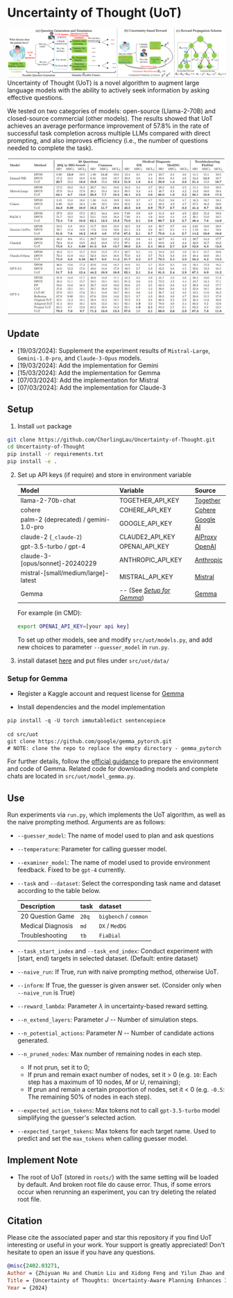 # Uncertainty of Thought (UoT)
![framework](pics/Framework.png)
Uncertainty of Thought (UoT) is a novel algorithm to augment large language models with the ability to actively seek information by asking effective questions.

We tested on two categories of models: open-source (Llama-2-70B) and closed-source commercial (other models). The results showed that UoT achieves an average performance improvement of 57.8% in the rate of successful task completion across multiple LLMs compared with direct prompting, and also improves efficiency (i.e., the number of questions needed to complete the task).

![result](pics/result.jpg)



## Update

- \[19/03/2024\]: Supplement the experiment results of `Mistral-Large`, `Gemini-1.0-pro`, and `Claude-3-Opus` models.
- \[19/03/2024\]: Add the implementation for Gemini
- \[15/03/2024\]: Add the implementation for Gemma
- \[07/03/2024\]: Add the implementation for Mistral
- \[07/03/2024\]: Add the implementation for Claude-3



## Setup

1. Install `uot` package
```bash
git clone https://github.com/ChorlingLau/Uncertainty-of-Thought.git
cd Uncertainty-of-Thought
pip install -r requirements.txt
pip install -e .
```
2. Set up API keys (if require) and store in environment variable
   
    | Model                                 | Variable                                       | Source                                        |
    |---------------------------------------|------------------------------------------------|-----------------------------------------------|
    | llama-2-70b-chat                      | TOGETHER_API_KEY                               | [Together](https://api.together.xyz/)         |
    | cohere                                | COHERE_API_KEY                                 | [Cohere](https://cohere.com/)                 |
    | palm-2 (deprecated) / gemini-1.0-pro  | GOOGLE_API_KEY                                 | [Google AI](https://ai.google.dev/)           |
    | claude-2 (`_claude-2`)                | CLAUDE2_API_KEY                                | [AIProxy](https://aiproxy.io/)                |
    | gpt-3.5-turbo / gpt-4                 | OPENAI_API_KEY                                 | [OpenAI](https://openai.com/)                 |
    | claude-3-\[opus/sonnet\]-20240229     | ANTHROPIC_API_KEY                              | [Anthropic](https://www.anthropic.com/claude) |
    | mistral-\[small/medium/large\]-latest | MISTRAL_API_KEY                                | [Mistral](https://docs.mistral.ai/)           |
    | Gemma                                 | -- (See [_Setup for Gemma_](#setup-for-gemma)) | [Gemma](https://ai.google.dev/gemma)          |
    
    For example (in CMD):
    ```bash
    export OPENAI_API_KEY=[your api key]
    ```

    To set up other models, see and modify `src/uot/models.py`, and add new choices to parameter `--guesser_model` in `run.py`.
3. install dataset [here](https://drive.google.com/drive/folders/1QhhsPinylvbgm52zX4VjwiKDxAgPvyVR?usp=sharing) and put files under `src/uot/data/`


### Setup for Gemma

- Register a Kaggle account and request license for [Gemma](https://www.kaggle.com/models/google/gemma/frameworks/pyTorch/variations/7b) 

- Install dependencies and the model implementation
```
pip install -q -U torch immutabledict sentencepiece

cd src/uot
git clone https://github.com/google/gemma_pytorch.git
# NOTE: clone the repo to replace the empty directory - gemma_pytorch
```

For further details, follow the [official guidance](https://ai.google.dev/gemma/docs/pytorch_gemma) to prepare the environment and code of Gemma. Related code for downloading models and complete chats are located in `src/uot/model_gemma.py`.

## Use
Run experiments via `run.py`, which implements the UoT algorithm, as well as the naive prompting method. Arguments are as follows:

- `--guesser_model`: The name of model used to plan and ask questions
- `--temperature`: Parameter for calling guesser model.
- `--examiner_model`: The name of model used to provide environment feedback. Fixed to be `gpt-4` currently.
- `--task` and `--dataset`: Select the corresponding task name and dataset according to the table below.
  
    | Description       | task  | dataset               |
    |-------------------|-------|-----------------------|
    | 20 Question Game  | `20q` | `bigbench` / `common` |
    | Medical Diagnosis | `md`  | `DX` / `MedDG`        |
    | Troubleshooting   | `tb`  | `FiaDial`             |

- `--task_start_index` and `--task_end_index`: Conduct experiment with [start, end) targets in selected dataset. (Default: entire dataset)
- `--naive_run`: If True, run with naive prompting method, otherwise UoT.
- `--inform`: If True, the guesser is given answer set. (Consider only when `--naive_run` is True) 
- `--reward_lambda`: Parameter $\lambda$ in uncertainty-based reward setting.
- `--n_extend_layers`: Parameter $J$ -- Number of simulation steps.
- `--n_potential_actions`: Parameter $N$ -- Number of candidate actions generated.
- `--n_pruned_nodes`: Max number of remaining nodes in each step.
  
  - If not prun, set it to 0;
  - If prun and remain exact number of nodes, set it > 0 (e.g. `10`: Each step has a maximum of 10 nodes, $M$ or $U$, remaining);
  - If prun and remain a certain proportion of nodes, set it < 0 (e.g. `-0.5`: The remaining 50% of nodes in each step).
- `--expected_action_tokens`: Max tokens not to call `gpt-3.5-turbo` model simplifying the guesser's selected action.
- `--expected_target_tokens`: Max tokens for each target name. Used to predict and set the `max_tokens` when calling guesser model.

## Implement Note

- The root of UoT (stored in `roots/`) with the same setting will be loaded by default. And broken root file do cause error. Thus, if some errors occur when rerunning an experiment, you can try deleting the related root file.

## Citation
Please cite the associated paper and star this repository if you find UoT interesting or useful in your work. Your support is greatly appreciated! Don't hesitate to open an issue if you have any questions.
```bibtex
@misc{2402.03271,
Author = {Zhiyuan Hu and Chumin Liu and Xidong Feng and Yilun Zhao and See-Kiong Ng and Anh Tuan Luu and Junxian He and Pang Wei Koh and Bryan Hooi},
Title = {Uncertainty of Thoughts: Uncertainty-Aware Planning Enhances Information Seeking in Large Language Models},
Year = {2024}
```

